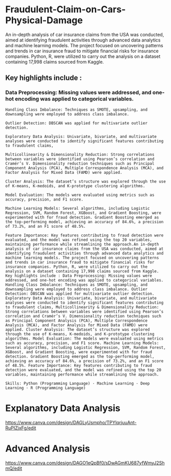 # Fraudulent-Claim-on-Cars-Physical-Damage
 An in-depth analysis of car insurance claims from the USA was conducted, aimed at identifying fraudulent activities through advanced data analytics and machine learning models. The project focused on uncovering patterns and trends in car insurance fraud to mitigate financial risks for insurance companies. Python, R, were utilized to carry out the analysis on a dataset containing 17,998 claims sourced from Kaggle.
## Key highlights include :

### Data Preprocessing: Missing values were addressed, and one-hot encoding was applied to categorical variables.

    Handling Class Imbalance: Techniques as SMOTE, upsampling, and downsampling were employed to address class imbalance.

    Outlier Detection: DBSCAN was applied for multivariate outlier detection.

    Exploratory Data Analysis: Univariate, bivariate, and multivariate analyses were conducted to identify significant features contributing to fraudulent claims,

    Multicollinearity & Dimensionality Reduction: Strong correlations between variables were identified using Pearson’s correlation and Cramér’s V. Dimensionality reduction techniques such as Principal Component Analysis (PCA), Multiple Correspondence Analysis (MCA), and Factor Analysis for Mixed Data (FAMD) were applied.

    Cluster Analysis: The dataset’s structure was explored through the use of K-means, K-medoids, and K-prototype clustering algorithms.

    Model Evaluation: The models were evaluated using metrics such as accuracy, precision, and F1 score.

    Machine Learning Models: Several algorithms, including Logistic Regression, SVM, Random Forest, XGBoost, and Gradient Boosting, were experimented with for fraud detection. Gradient Boosting emerged as the top-performing model, achieving an accuracy of 84.6%, a precision of 73.2%, and an F1 score of 48.5%.

    Feature Importance: Key features contributing to fraud detection were evaluated, and the model was refined using the top 20 variables, maintaining performance while streamlining the approach.An in-depth analysis of car insurance claims from the USA was conducted, aimed at identifying fraudulent activities through advanced data analytics and machine learning models. The project focused on uncovering patterns and trends in car insurance fraud to mitigate financial risks for insurance companies. Python, R, were utilized to carry out the analysis on a dataset containing 17,998 claims sourced from Kaggle. Key highlights include : Data Preprocessing: Missing values were addressed, and one-hot encoding was applied to categorical variables. Handling Class Imbalance: Techniques as SMOTE, upsampling, and downsampling were employed to address class imbalance. Outlier Detection: DBSCAN was applied for multivariate outlier detection. Exploratory Data Analysis: Univariate, bivariate, and multivariate analyses were conducted to identify significant features contributing to fraudulent claims, Multicollinearity & Dimensionality Reduction: Strong correlations between variables were identified using Pearson’s correlation and Cramér’s V. Dimensionality reduction techniques such as Principal Component Analysis (PCA), Multiple Correspondence Analysis (MCA), and Factor Analysis for Mixed Data (FAMD) were applied. Cluster Analysis: The dataset’s structure was explored through the use of K-means, K-medoids, and K-prototype clustering algorithms. Model Evaluation: The models were evaluated using metrics such as accuracy, precision, and F1 score. Machine Learning Models: Several algorithms, including Logistic Regression, SVM, Random Forest, XGBoost, and Gradient Boosting, were experimented with for fraud detection. Gradient Boosting emerged as the top-performing model, achieving an accuracy of 84.6%, a precision of 73.2%, and an F1 score of 48.5%. Feature Importance: Key features contributing to fraud detection were evaluated, and the model was refined using the top 20 variables, maintaining performance while streamlining the approach.

    Skills: Python (Programming Language) · Machine Learning · Deep Learning · R (Programming Language)

# Explanatory Data Analysis
https://www.canva.com/design/DAGLyUsmpho/TPYlqrjuuAnt-RuPIZjxFg/edit

# Advanced Analysis
https://www.canva.com/design/DAGO1eQpBf0/sDwAGmKU687yfWmyJ2ShmQ/edit

